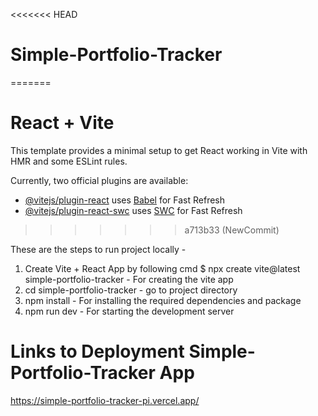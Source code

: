 <<<<<<< HEAD
# Simple-Portfolio-Tracker
=======
# React + Vite

This template provides a minimal setup to get React working in Vite with HMR and some ESLint rules.

Currently, two official plugins are available:

- [@vitejs/plugin-react](https://github.com/vitejs/vite-plugin-react/blob/main/packages/plugin-react/README.md) uses [Babel](https://babeljs.io/) for Fast Refresh
- [@vitejs/plugin-react-swc](https://github.com/vitejs/vite-plugin-react-swc) uses [SWC](https://swc.rs/) for Fast Refresh
>>>>>>> a713b33 (NewCommit)

These are the steps to run project locally -
1. Create Vite + React App by following cmd
   $ npx create vite@latest simple-portfolio-tracker    - For creating the vite app
2. cd simple-portfolio-tracker  -  go to project directory
3. npm install - For installing the required dependencies and package
4. npm run dev  -  For starting the development server


# Links to Deployment Simple-Portfolio-Tracker App

https://simple-portfolio-tracker-pi.vercel.app/

